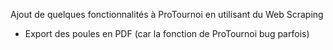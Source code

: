 Ajout de quelques fonctionnalités à ProTournoi en utilisant du Web Scraping
- Export des poules en PDF (car la fonction de ProTournoi bug parfois)
